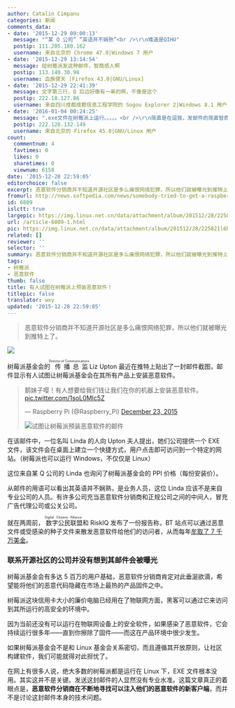 ```yaml
---
author: Catalin Cimpanu
categories: 新闻
comments_data:
- date: '2015-12-29 09:00:13'
  message: "“某 Q 公司” “英语并不娴熟”<br />\r\n难道是QIHU"
  postip: 111.205.180.162
  username: 来自北京的 Chrome 47.0|Windows 7 用户
- date: '2015-12-29 13:14:54'
  message: 给树莓派发这种邮件，智商感人啊
  postip: 113.140.30.98
  username: 血族使天 [Firefox 43.0|GNU/Linux]
- date: '2015-12-29 22:41:39'
  message: 文字第三行，Q 后边好像有一串的啊，不像是这个
  postip: 222.18.127.86
  username: 来自四川成都成都信息工程学院的 Sogou Explorer 2|Windows 8.1 用户
- date: '2016-01-04 00:24:25'
  message: ".exe文件在树莓派上运行。。。。。<br />\r\n简直是在逗我，发邮件的简直智商感人"
  postip: 222.128.132.149
  username: 来自北京的 Firefox 45.0|GNU/Linux 用户
count:
  commentnum: 4
  favtimes: 0
  likes: 0
  sharetimes: 0
  viewnum: 6158
date: '2015-12-28 22:59:05'
editorchoice: false
excerpt: 恶意软件分销商并不知道开源社区是多么痛恨网络犯罪，所以他们就被曝光到推特上了。
fromurl: http://news.softpedia.com/news/somebody-tried-to-get-a-raspberry-pi-exec-to-install-malware-on-its-devices-498088.shtml
id: 6809
islctt: true
largepic: https://img.linux.net.cn/data/attachment/album/201512/28/225821l6hvc62fh4sa4hjj.jpg
url: /article-6809-1.html
pic: https://img.linux.net.cn/data/attachment/album/201512/28/225821l6hvc62fh4sa4hjj.jpg.thumb.jpg
related: []
reviewer: ''
selector: ''
summary: 恶意软件分销商并不知道开源社区是多么痛恨网络犯罪，所以他们就被曝光到推特上了。
tags:
- 树莓派
- 恶意软件
thumb: false
title: 有人试图在树莓派上预装恶意软件！
titlepic: false
translator: wxy
updated: '2015-12-28 22:59:05'
---
```



> 
> 恶意软件分销商并不知道开源社区是多么痛恨网络犯罪，所以他们就被曝光到推特上了。
> 
> 
> 


![](/data/attachment/album/201512/28/225821l6hvc62fh4sa4hjj.jpg)


树莓派基金会的<ruby> 传播总监 <rp>  （ </rp> <rt>  Director of Communications </rt> <rp>  ） </rp></ruby> Liz Upton 最近在推特上贴出了一封邮件截图，邮件显示有人试图让树莓派基金会在其所有产品上安装恶意软件。



> 
> 鹅妹子嘤！有人想要给我们钱让我们在你的机器上安装恶意软件。 [pic.twitter.com/1soL0MIc5Z](https://t.co/1soL0MIc5Z) 
> 
> 
> — Raspberry Pi (@Raspberry\_Pi) [December 23, 2015](https://twitter.com/Raspberry_Pi/status/679640660044058624)
> 
> 
> ![试图让树莓派预装恶意软件的邮件](/data/attachment/album/201512/28/220357t946ohh9y49yo9v9.png)
> 
> 
> 


在该邮件中，一位名叫 Linda 的人向 Upton 夫人提出，她们公司提供一个 EXE 文件，该文件会在桌面上建立一个快捷方式，用户点击即可访问到一个特定的网站。（树莓派也可以运行 Windows，不仅仅是 Linux）


这位来自某 Q 公司的 Linda 也询问了树莓派基金会的 PPI 价格（每份安装价）。


从邮件的用语可以看出其英语并不娴熟，是业务人员，这位 Linda 应该不是来自专业公司的人员。有许多公司充当恶意软件分销商和正规公司之间的中间人，冒充广告代理公司或公关公司。


就在两周前，<ruby> 数字公民联盟 <rp>  （ </rp> <rt>  Digital Citizens Alliance </rt> <rp>  ） </rp></ruby>和 RiskIQ 发布了一份报告称，BT 站点可以通过恶意文件或受感染的种子文件来散发恶意软件给他们的访问者，从而每年[牟取了 7 千万美金](http://news.softpedia.com/news/torrent-sites-earned-70-million-to-drop-malware-on-their-visitors-497470.shtml)。


### 联系开源社区的公司并没有想到其邮件会被曝光


树莓派基金会有多达 5 百万的用户基础，恶意软件分销商肯定对此垂涎欲滴，希望能将他们的恶意代码隐藏在市场上最热的产品固件之中。


树莓派这块信用卡大小的廉价电脑已经用在了物联网方面，黑客可以通过它来访问到其所运行的高安全的环境中。


因为当前还没有可以运行在物联网设备上的安全软件，如果感染了恶意软件，它会持续运行很多年——直到你擦除了固件——而这在产品环境中很少发生。


如果树莓派基金会不是和 Linux 基金会关系密切，而且遵循其开放原则，让社区构建软件，我们可能就得对此担忧了。


在网上有很多人说，绝大多数的树莓派都是运行在 Linux 下，EXE 文件根本没用。其实这并不是关键。发送这封邮件的人显然没有专业水准。这篇文章真正的着眼点是，**恶意软件分销商在不断地寻找可以注入他们的恶意软件的新客户端**，而并不是讨论这封邮件本身的技术问题。